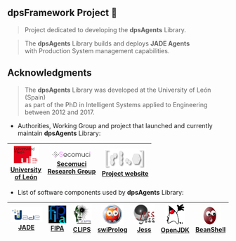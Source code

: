 ## dpsFramework Project 👋

> Project dedicated to developing the **dpsAgents** Library.

> The **dpsAgents** Library builds and deploys **JADE Agents** <br>with Production System management capabilities.


## Acknowledgments

>  The **dpsAgents** Library was developed at the University of León (Spain) <br>as part of the PhD in Intelligent Systems applied to Engineering between 2012 and 2017.


- Authorities, Working Group and project that launched and currently maintain **dpsAgents** Library:


| [ ![](https://github.com/dpsframework/.github/blob/master/profile/unileon.png?raw=true)<br>University <br>of León](https://departamentos.unileon.es/ingenieria-electrica-y-de-sistemas-y-automatica/asignaturas-impartidas/) | [ ![](https://github.com/dpsframework/.github/blob/master/profile/secomuci.png?raw=true)<br>Secomuci<br>Research Group](https://www.secomuci.com/) | [ ![](https://github.com/dpsframework/.github/blob/master/profile/dpsframework.png?raw=true)<br>Project website](https://dpsframework.org/index~_en.html) |  
| :---: | :---: | :---: |  



- List of software components used by **dpsAgents** Library:

| [ ![](https://github.com/dpsframework/.github/blob/master/profile/jade.png?raw=true)<br>JADE ](https://jade.tilab.com/) |  [ ![](https://github.com/dpsframework/.github/blob/master/profile/fipa.png?raw=true)<br>FIPA](http://fipa.org/)  | [ ![](https://github.com/dpsframework/.github/blob/master/profile/clips_logo.png?raw=true)<br>CLIPS ](https://www.clipsrules.net/)  |  [ ![](https://github.com/dpsframework/.github/blob/master/profile/swiprolog.png?raw=true)<br>swiProlog ](https://www.swi-prolog.org/)  | [ ![](https://github.com/dpsframework/.github/blob/master/profile/jess.png?raw=true)<br>Jess ](https://dpsframework.org/dpsAgents-api/doc/engines/jess/docs/index.html)   | [ ![](https://github.com/dpsframework/.github/blob/master/profile/dukeWaveRed.png?raw=true)<br>OpenJDK  ](https://wiki.openjdk.org/display/JDKUpdates/JDK+17u) | [ ![](https://github.com/dpsframework/.github/blob/master/profile/homebutton.png?raw=true)<br>BeanShell ](https://github.com/beanshell/beanshell)  | 
| :---: | :---: | :---: | :---:    | :---: | :---:  | :---: | 





